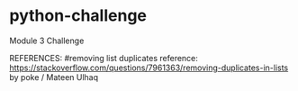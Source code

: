 # python-challenge
Module 3 Challenge

REFERENCES:
   #removing list duplicates reference: https://stackoverflow.com/questions/7961363/removing-duplicates-in-lists by poke / Mateen Ulhaq